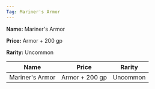 ```yaml
---
Tag: Mariner's Armor
---
```


**Name:** Mariner's Armor

**Price:** Armor + 200 gp

**Rarity:** Uncommon

| Name     | Price     | Rarity     |
| -------- | --------- | ---------- |
| Mariner's Armor | Armor + 200 gp | Uncommon |

